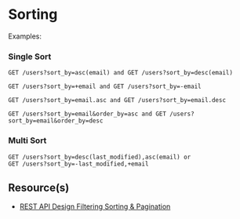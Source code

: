 # Sorting

Examples: 

### Single Sort

```
GET /users?sort_by=asc(email) and GET /users?sort_by=desc(email)

GET /users?sort_by=+email and GET /users?sort_by=-email

GET /users?sort_by=email.asc and GET /users?sort_by=email.desc

GET /users?sort_by=email&order_by=asc and GET /users?sort_by=email&order_by=desc
```


### Multi Sort

```
GET /users?sort_by=desc(last_modified),asc(email) or 
GET /users?sort_by=-last_modified,+email
```

## Resource(s)
- [REST API Design Filtering Sorting & Pagination](https://www.moesif.com/blog/technical/api-design/REST-API-Design-Filtering-Sorting-and-Pagination/)
